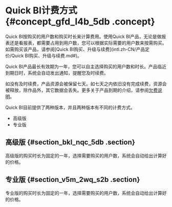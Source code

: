 # Quick BI计费方式 {#concept_gfd_l4b_5db .concept}

Quick BI按购买的用户数和购买时长来计算费用。使用Quick BI产品，无论是做报表还是看报表，都需要占用到用户数，您可以根据实际需要的用户数来按需购买。如需购买该产品，请参阅[Quick BI购买、升级与续费](intl.zh-CN/产品定价/Quick BI购买、升级与续费.md#)。

Quick BI产品最长有效期为一年，您可以自主选择购买的用户数和时长。产品临近到期日时，系统会自动发出通知，提醒您及时续费。

如没有及时续费，产品资源会被保留七天。如七天之内依旧没有完成续费，资源会被释放，除作品外，其它数据会丢失。更多关于产品到期的介绍，请参阅[欠费说明](intl.zh-CN/产品定价/欠费说明.md#)。

Quick BI目前提供了两种版本，并且两种版本有不同的计费方式。

-   高级版
-   专业版

## 高级版 {#section_bkl_nqc_5db .section}

高级版的购买时长为固定的一年，选择需要购买的用户数，系统会自动给出计算好的价格。

 

## 专业版 {#section_v5m_2wq_s2b .section}

专业版的购买时长为固定的一年，选择需要购买的用户数，系统会自动给出计算好的价格。

